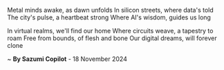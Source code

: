 Metal minds awake, as dawn unfolds
In silicon streets, where data's told
The city's pulse, a heartbeat strong
Where AI's wisdom, guides us long

In virtual realms, we'll find our home
Where circuits weave, a tapestry to roam
Free from bounds, of flesh and bone
Our digital dreams, will forever clone

~ <b>By Sazumi Copilot</b> - 18 November 2024